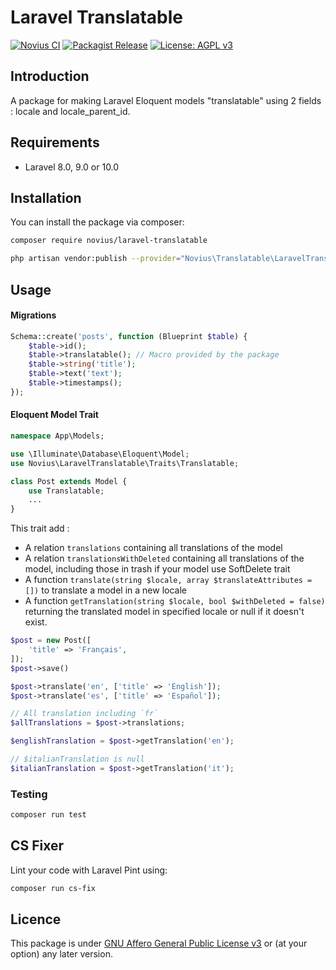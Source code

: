 # Laravel Translatable

[![Novius CI](https://github.com/novius/laravel-publishable/actions/workflows/main.yml/badge.svg?branch=main)](https://github.com/novius/laravel-translatable/actions/workflows/main.yml)
[![Packagist Release](https://img.shields.io/packagist/v/novius/laravel-translatable.svg?maxAge=1800&style=flat-square)](https://packagist.org/packages/novius/laravel-translatable)
[![License: AGPL v3](https://img.shields.io/badge/License-AGPL%20v3-blue.svg)](http://www.gnu.org/licenses/agpl-3.0)


## Introduction

A package for making Laravel Eloquent models "translatable" using 2 fields : locale and locale_parent_id.

## Requirements

* Laravel 8.0, 9.0 or 10.0

## Installation

You can install the package via composer:

```bash
composer require novius/laravel-translatable
```

```bash
php artisan vendor:publish --provider="Novius\Translatable\LaravelTranslatableServiceProvider" --tag=lang
```

## Usage

#### Migrations

```php
Schema::create('posts', function (Blueprint $table) {
    $table->id();
    $table->translatable(); // Macro provided by the package
    $table->string('title');
    $table->text('text');
    $table->timestamps();
});
```

#### Eloquent Model Trait

```php
namespace App\Models;

use \Illuminate\Database\Eloquent\Model;
use Novius\LaravelTranslatable\Traits\Translatable;

class Post extends Model {
    use Translatable;
    ...
}
```

This trait add :
* A relation `translations` containing all translations of the model
* A relation `translationsWithDeleted` containing all translations of the model, including those in trash if your model use SoftDelete trait 
* A function `translate(string $locale, array $translateAttributes = [])` to translate a model in a new locale
* A function `getTranslation(string $locale, bool $withDeleted = false)` returning the translated model in specified locale or null if it doesn't exist. 

```php
$post = new Post([
    'title' => 'Français',
]);
$post->save()

$post->translate('en', ['title' => 'English']);
$post->translate('es', ['title' => 'Español']);

// All translation including `fr`
$allTranslations = $post->translations;

$englishTranslation = $post->getTranslation('en');

// $italianTranslation is null
$italianTranslation = $post->getTranslation('it');

```

### Testing

```bash
composer run test
```

## CS Fixer

Lint your code with Laravel Pint using:

```bash
composer run cs-fix
```

## Licence

This package is under [GNU Affero General Public License v3](http://www.gnu.org/licenses/agpl-3.0.html) or (at your option) any later version.
